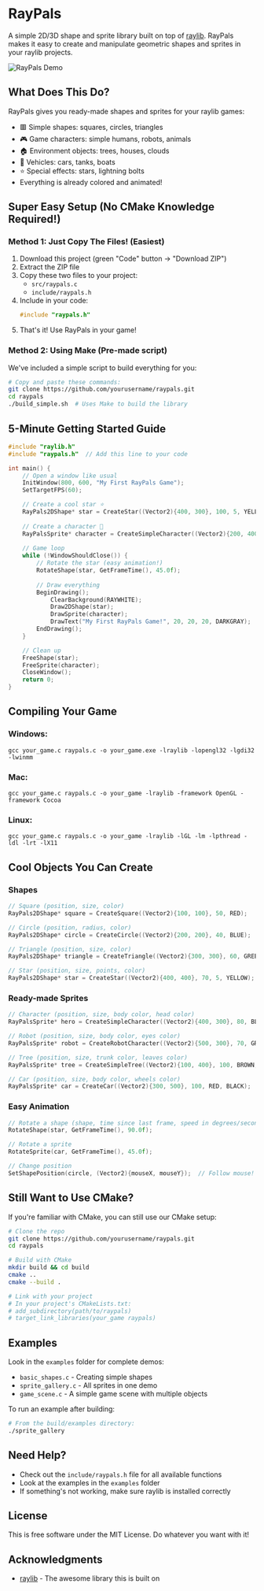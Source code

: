# RayPals

A simple 2D/3D shape and sprite library built on top of [raylib](https://www.raylib.com/). RayPals makes it easy to create and manipulate geometric shapes and sprites in your raylib projects.

![RayPals Demo](https://placeholder-for-screenshot.com/screenshot.png)

## What Does This Do?

RayPals gives you ready-made shapes and sprites for your raylib games:
- 🟥 Simple shapes: squares, circles, triangles
- 🎮 Game characters: simple humans, robots, animals 
- 🏠 Environment objects: trees, houses, clouds
- 🚗 Vehicles: cars, tanks, boats
- ⭐ Special effects: stars, lightning bolts
- Everything is already colored and animated!

## Super Easy Setup (No CMake Knowledge Required!)

### Method 1: Just Copy The Files! (Easiest)

1. Download this project (green "Code" button → "Download ZIP")
2. Extract the ZIP file
3. Copy these two files to your project:
   - `src/raypals.c`
   - `include/raypals.h`
4. Include in your code:
   ```c
   #include "raypals.h"
   ```
5. That's it! Use RayPals in your game!

### Method 2: Using Make (Pre-made script)

We've included a simple script to build everything for you:

```bash
# Copy and paste these commands:
git clone https://github.com/yourusername/raypals.git
cd raypals
./build_simple.sh  # Uses Make to build the library
```

## 5-Minute Getting Started Guide

```c
#include "raylib.h"
#include "raypals.h"  // Add this line to your code

int main() {
    // Open a window like usual
    InitWindow(800, 600, "My First RayPals Game");
    SetTargetFPS(60);

    // Create a cool star ⭐
    RayPals2DShape* star = CreateStar((Vector2){400, 300}, 100, 5, YELLOW);
    
    // Create a character 🧍
    RayPalsSprite* character = CreateSimpleCharacter((Vector2){200, 400}, 80, BLUE, RED);
    
    // Game loop
    while (!WindowShouldClose()) {
        // Rotate the star (easy animation!)
        RotateShape(star, GetFrameTime(), 45.0f);
        
        // Draw everything
        BeginDrawing();
            ClearBackground(RAYWHITE);
            Draw2DShape(star);
            DrawSprite(character);
            DrawText("My First RayPals Game!", 20, 20, 20, DARKGRAY);
        EndDrawing();
    }

    // Clean up
    FreeShape(star);
    FreeSprite(character);
    CloseWindow();
    return 0;
}
```

## Compiling Your Game

### Windows:
```
gcc your_game.c raypals.c -o your_game.exe -lraylib -lopengl32 -lgdi32 -lwinmm
```

### Mac:
```
gcc your_game.c raypals.c -o your_game -lraylib -framework OpenGL -framework Cocoa
```

### Linux:
```
gcc your_game.c raypals.c -o your_game -lraylib -lGL -lm -lpthread -ldl -lrt -lX11
```

## Cool Objects You Can Create

### Shapes
```c
// Square (position, size, color)
RayPals2DShape* square = CreateSquare((Vector2){100, 100}, 50, RED);

// Circle (position, radius, color)
RayPals2DShape* circle = CreateCircle((Vector2){200, 200}, 40, BLUE);

// Triangle (position, size, color)
RayPals2DShape* triangle = CreateTriangle((Vector2){300, 300}, 60, GREEN);

// Star (position, size, points, color)
RayPals2DShape* star = CreateStar((Vector2){400, 400}, 70, 5, YELLOW);
```

### Ready-made Sprites
```c
// Character (position, size, body color, head color)
RayPalsSprite* hero = CreateSimpleCharacter((Vector2){400, 300}, 80, BLUE, BEIGE);

// Robot (position, size, body color, eyes color)
RayPalsSprite* robot = CreateRobotCharacter((Vector2){500, 300}, 70, GRAY, GREEN);

// Tree (position, size, trunk color, leaves color)
RayPalsSprite* tree = CreateSimpleTree((Vector2){100, 400}, 100, BROWN, DARKGREEN);

// Car (position, size, body color, wheels color)
RayPalsSprite* car = CreateCar((Vector2){300, 500}, 100, RED, BLACK);
```

### Easy Animation
```c
// Rotate a shape (shape, time since last frame, speed in degrees/second)
RotateShape(star, GetFrameTime(), 90.0f);

// Rotate a sprite
RotateSprite(car, GetFrameTime(), 45.0f);

// Change position
SetShapePosition(circle, (Vector2){mouseX, mouseY});  // Follow mouse!
```

## Still Want to Use CMake?

If you're familiar with CMake, you can still use our CMake setup:

```bash
# Clone the repo
git clone https://github.com/yourusername/raypals.git
cd raypals

# Build with CMake
mkdir build && cd build
cmake ..
cmake --build .

# Link with your project
# In your project's CMakeLists.txt:
# add_subdirectory(path/to/raypals)
# target_link_libraries(your_game raypals)
```

## Examples

Look in the `examples` folder for complete demos:
- `basic_shapes.c` - Creating simple shapes
- `sprite_gallery.c` - All sprites in one demo
- `game_scene.c` - A simple game scene with multiple objects

To run an example after building:
```bash
# From the build/examples directory:
./sprite_gallery
```

## Need Help?

- Check out the `include/raypals.h` file for all available functions
- Look at the examples in the `examples` folder 
- If something's not working, make sure raylib is installed correctly

## License

This is free software under the MIT License. Do whatever you want with it!

## Acknowledgments

- [raylib](https://www.raylib.com/) - The awesome library this is built on
